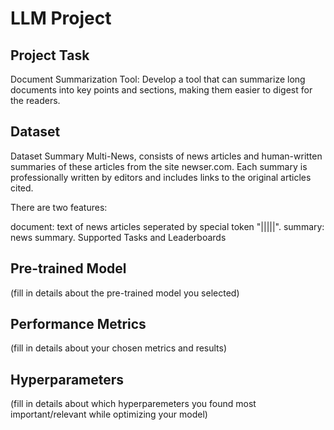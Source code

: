 # LLM Project

## Project Task

Document Summarization Tool: Develop a tool that can summarize long documents into key points and sections, making them easier to digest for the readers.

## Dataset

Dataset Summary
Multi-News, consists of news articles and human-written summaries of these articles from the site newser.com. Each summary is professionally written by editors and includes links to the original articles cited.

There are two features:

document: text of news articles seperated by special token "|||||".
summary: news summary.
Supported Tasks and Leaderboards
## Pre-trained Model
(fill in details about the pre-trained model you selected)

## Performance Metrics
(fill in details about your chosen metrics and results)

## Hyperparameters
(fill in details about which hyperparemeters you found most important/relevant while optimizing your model)

